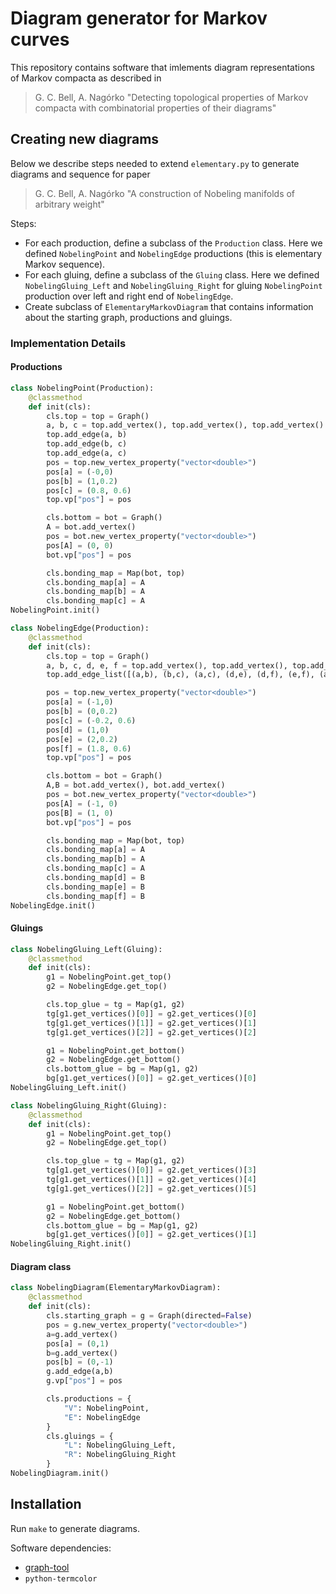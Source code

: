 # Diagram generator for Markov curves

This repository contains software that imlements diagram representations of Markov compacta as described in

> G. C. Bell, A. Nagórko "Detecting topological properties of Markov compacta with combinatorial properties of their diagrams"

## Creating new diagrams

Below we describe steps needed to extend `elementary.py` to generate diagrams and sequence for paper

> G. C. Bell, A. Nagórko "A construction of Nobeling manifolds of arbitrary weight"

Steps:

* For each production, define a subclass of the `Production` class. Here we defined `NobelingPoint` and `NobelingEdge` productions (this is elementary Markov sequence).
* For each gluing, define a subclass of the `Gluing` class. Here we defined `NobelingGluing_Left` and `NobelingGluing_Right` for gluing `NobelingPoint` production over left and right end of `NobelingEdge`.
* Create subclass of `ElementaryMarkovDiagram` that contains information about the starting graph, productions and gluings.

### Implementation Details

#### Productions

```python
class NobelingPoint(Production):
	@classmethod
	def init(cls):
		cls.top = top = Graph()
		a, b, c = top.add_vertex(), top.add_vertex(), top.add_vertex()
		top.add_edge(a, b)
		top.add_edge(b, c)
		top.add_edge(a, c)
		pos = top.new_vertex_property("vector<double>")
		pos[a] = (-0,0)
		pos[b] = (1,0.2)
		pos[c] = (0.8, 0.6)
		top.vp["pos"] = pos

		cls.bottom = bot = Graph()
		A = bot.add_vertex()
		pos = bot.new_vertex_property("vector<double>")
		pos[A] = (0, 0)
		bot.vp["pos"] = pos

		cls.bonding_map = Map(bot, top)
		cls.bonding_map[a] = A
		cls.bonding_map[b] = A
		cls.bonding_map[c] = A
NobelingPoint.init()

class NobelingEdge(Production):
	@classmethod
	def init(cls):
		cls.top = top = Graph()
		a, b, c, d, e, f = top.add_vertex(), top.add_vertex(), top.add_vertex(), top.add_vertex(), top.add_vertex(), top.add_vertex()
		top.add_edge_list([(a,b), (b,c), (a,c), (d,e), (d,f), (e,f), (a,d), (a,e), (a,f), (b,d), (b,e), (b,f), (c,d), (c,e), (c,f)])

		pos = top.new_vertex_property("vector<double>")
		pos[a] = (-1,0)
		pos[b] = (0,0.2)
		pos[c] = (-0.2, 0.6)
		pos[d] = (1,0)
		pos[e] = (2,0.2)
		pos[f] = (1.8, 0.6)
		top.vp["pos"] = pos

		cls.bottom = bot = Graph()
		A,B = bot.add_vertex(), bot.add_vertex()
		pos = bot.new_vertex_property("vector<double>")
		pos[A] = (-1, 0)
		pos[B] = (1, 0)
		bot.vp["pos"] = pos

		cls.bonding_map = Map(bot, top)
		cls.bonding_map[a] = A
		cls.bonding_map[b] = A
		cls.bonding_map[c] = A
		cls.bonding_map[d] = B
		cls.bonding_map[e] = B
		cls.bonding_map[f] = B
NobelingEdge.init()
```

#### Gluings

```python
class NobelingGluing_Left(Gluing):
	@classmethod
	def init(cls):
		g1 = NobelingPoint.get_top()
		g2 = NobelingEdge.get_top()

		cls.top_glue = tg = Map(g1, g2)
		tg[g1.get_vertices()[0]] = g2.get_vertices()[0]
		tg[g1.get_vertices()[1]] = g2.get_vertices()[1]
		tg[g1.get_vertices()[2]] = g2.get_vertices()[2]

		g1 = NobelingPoint.get_bottom()
		g2 = NobelingEdge.get_bottom()
		cls.bottom_glue = bg = Map(g1, g2)
		bg[g1.get_vertices()[0]] = g2.get_vertices()[0]
NobelingGluing_Left.init()

class NobelingGluing_Right(Gluing):
	@classmethod
	def init(cls):
		g1 = NobelingPoint.get_top()
		g2 = NobelingEdge.get_top()

		cls.top_glue = tg = Map(g1, g2)
		tg[g1.get_vertices()[0]] = g2.get_vertices()[3]
		tg[g1.get_vertices()[1]] = g2.get_vertices()[4]
		tg[g1.get_vertices()[2]] = g2.get_vertices()[5]

		g1 = NobelingPoint.get_bottom()
		g2 = NobelingEdge.get_bottom()
		cls.bottom_glue = bg = Map(g1, g2)
		bg[g1.get_vertices()[0]] = g2.get_vertices()[1]
NobelingGluing_Right.init()
```

#### Diagram class

```python
class NobelingDiagram(ElementaryMarkovDiagram):
	@classmethod
	def init(cls):
		cls.starting_graph = g = Graph(directed=False)
		pos = g.new_vertex_property("vector<double>")
		a=g.add_vertex()
		pos[a] = (0,1)
		b=g.add_vertex()
		pos[b] = (0,-1)
		g.add_edge(a,b)
		g.vp["pos"] = pos

		cls.productions = {
			"V": NobelingPoint,
			"E": NobelingEdge
		}
		cls.gluings = {
		 	"L": NobelingGluing_Left, 
			"R": NobelingGluing_Right
		}
NobelingDiagram.init()
```

## Installation

Run `make` to generate diagrams.

Software dependencies:

* [graph-tool](https://graph-tool.skewed.de/) 
* `python-termcolor`

